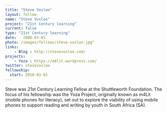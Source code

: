 ```yaml
---
title: "Steve Vosloo"
layout: fellow
name: "Steve Vosloo"
project: "21st Century learning"
current: false
type: "21st Century learning"
date:   2008-03-01
photo: /images/fellows/steve-vosloo.jpg"
links:
    - Blog : http://stevevosloo.com/
projects:
    - Yoza : https://m4lit.wordpress.com/
twitter: stevevosloo
fellowship:
  start: 2010-03-01
---
```

Steve was 21st Century Learning Fellow at the Shuttleworth Foundation. The focus of his fellowship was the Yoza Project, originally known as m4Lit (mobile phones for literacy), set out to explore the viability of using mobile phones to support reading and writing by youth in South Africa (SA).
